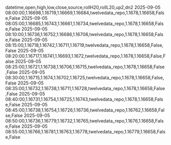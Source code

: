 datetime,open,high,low,close,source,rollH20,rollL20,up2,dn2
2025-09-05 08:00:00,1.16698,1.16719,1.16669,1.16684,twelvedata_repo,1.1678,1.16658,False,False
2025-09-05 08:05:00,1.16685,1.16743,1.16661,1.16734,twelvedata_repo,1.1678,1.16658,False,False
2025-09-05 08:10:00,1.16736,1.16752,1.16686,1.16708,twelvedata_repo,1.1678,1.16658,False,False
2025-09-05 08:15:00,1.16718,1.16742,1.16711,1.16719,twelvedata_repo,1.1678,1.16658,False,False
2025-09-05 08:20:00,1.16717,1.16741,1.16693,1.1672,twelvedata_repo,1.1678,1.16658,False,False
2025-09-05 08:25:00,1.16721,1.16738,1.16706,1.16715,twelvedata_repo,1.1678,1.16658,False,False
2025-09-05 08:30:00,1.16715,1.1674,1.16702,1.16725,twelvedata_repo,1.1678,1.16658,False,False
2025-09-05 08:35:00,1.16732,1.16738,1.16711,1.16728,twelvedata_repo,1.1678,1.16658,False,False
2025-09-05 08:40:00,1.16731,1.16754,1.16725,1.16743,twelvedata_repo,1.1678,1.16658,False,False
2025-09-05 08:45:00,1.16738,1.16754,1.16726,1.16736,twelvedata_repo,1.16762,1.16658,False,False
2025-09-05 08:50:00,1.16736,1.16779,1.16732,1.16765,twelvedata_repo,1.1676,1.16658,False,False
2025-09-05 08:55:00,1.16766,1.16781,1.16763,1.16778,twelvedata_repo,1.16779,1.16658,False,False
